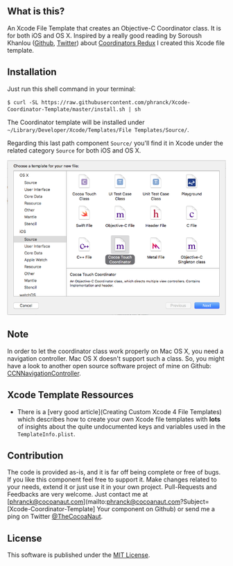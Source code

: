 ## What is this?

An Xcode File Template that creates an Objective-C Coordinator class. It is for both iOS and OS X. Inspired by a really good reading by Soroush Khanlou ([Github](https://github.com/khanlou), [Twitter](http://www.twitter.com/khanlou)) about [Coordinators Redux](http://khanlou.com/2015/10/coordinators-redux/) I created this Xcode file template.


## Installation

Just run this shell command in your terminal:

```Shell
$ curl -SL https://raw.githubusercontent.com/phranck/Xcode-Coordinator-Template/master/install.sh | sh
```

The Coordinator template will be installed under `~/Library/Developer/Xcode/Templates/File Templates/Source/`.

Regarding this last path component `Source/` you'll find it in Xcode under the related category `Source` for both iOS and OS X.

![Coordinator Xcode](img/xcode-coordinator-install.png)


## Note

In order to let the coordinator class work properly on Mac OS X, you need a navigation controller. Mac OS X doesn't support such a class. So, you might have a look to another open source software project of mine on Github: [CCNNavigationController](https://github.com/phranck/CCNNavigationController).


## Xcode Template Ressources

* There is a [very good article](Creating Custom Xcode 4 File Templates) which describes how to create your own Xcode file templates with **lots** of insights about the quite undocumented keys and variables used in the `TemplateInfo.plist`.


## Contribution

The code is provided as-is, and it is far off being complete or free of bugs. If you like this component feel free to support it. Make changes related to your needs, extend it or just use it in your own project. Pull-Requests and Feedbacks are very welcome. Just contact me at [phranck@cocoanaut.com](mailto:phranck@cocoanaut.com?Subject=[Xcode-Coordinator-Template] Your component on Github) or send me a ping on Twitter [@TheCocoaNaut](http://twitter.com/TheCocoaNaut). 


## License
This software is published under the [MIT License](http://cocoanaut.mit-license.org).

